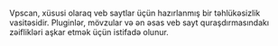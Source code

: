 Vpscan, xüsusi olaraq veb saytlar üçün hazırlanmış bir təhlükəsizlik vasitəsidir. Pluginlər, mövzular və ən əsas veb sayt quraşdırmasındakı zəiflikləri aşkar etmək üçün istifadə olunur.
